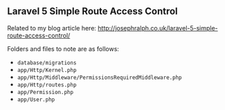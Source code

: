 ## Laravel 5 Simple Route Access Control

Related to my blog article here: http://josephralph.co.uk/laravel-5-simple-route-access-control/


Folders and files to note are as follows:

- `database/migrations`
- `app/Http/Kernel.php`
- `app/Http/Middleware/PermissionsRequiredMiddleware.php`
- `app/Http/routes.php`
- `app/Permission.php`
- `app/User.php`

